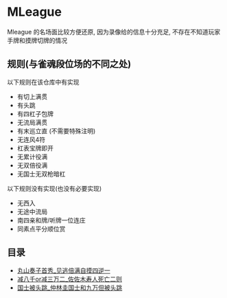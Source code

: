 # MLeague

Mleague 的名场面比较方便还原, 因为录像给的信息十分充足, 不存在不知道玩家手牌和摸牌切牌的情况

## 规则(与雀魂段位场的不同之处)

以下规则在该仓库中有实现

- 有切上满贯
- 有头跳
- 有四杠子包牌
- 无流局满贯
- 有末巡立直 (不需要特殊注明)
- 无连风4符
- 杠表宝牌即开
- 无累计役满
- 无双倍役满
- 无国士无双枪暗杠

以下规则没有实现(也没有必要实现)

- 无西入
- 无途中流局
- 南四亲和牌/听牌一位连庄
- 同素点平分顺位赏

## 目录

- [丸山奏子首秀_见逃倍满自摸四逆一](丸山奏子首秀_见逃倍满自摸四逆一.js)
- [减八千or减三万二_佐佐木寿人死亡二则](减八千or减三万二_佐佐木寿人死亡二则.js)
- [国士被头跳_仲林圭国士和九万但被头跳](国士被头跳_仲林圭国士和九万但被头跳.js)
